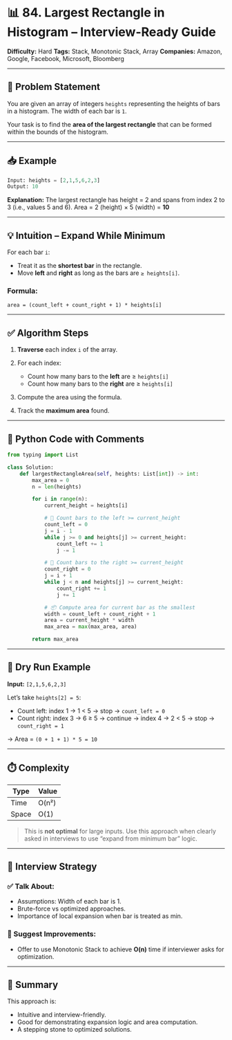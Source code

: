 # 📊 84. Largest Rectangle in Histogram – Interview-Ready Guide

**Difficulty:** Hard
**Tags:** Stack, Monotonic Stack, Array
**Companies:** Amazon, Google, Facebook, Microsoft, Bloomberg

---

## 🧩 Problem Statement

You are given an array of integers `heights` representing the heights of bars in a histogram. The width of each bar is `1`.

Your task is to find the **area of the largest rectangle** that can be formed within the bounds of the histogram.

---

## 📥 Example

```python
Input: heights = [2,1,5,6,2,3]
Output: 10
```

**Explanation:** The largest rectangle has height = 2 and spans from index 2 to 3 (i.e., values 5 and 6).
Area = 2 (height) × 5 (width) = **10**

---

## 💡 Intuition – Expand While Minimum

For each bar `i`:

* Treat it as the **shortest bar** in the rectangle.
* Move **left** and **right** as long as the bars are `≥ heights[i]`.

### Formula:

```
area = (count_left + count_right + 1) * heights[i]
```

---

## ✅ Algorithm Steps

1. **Traverse** each index `i` of the array.
2. For each index:

   * Count how many bars to the **left** are ≥ `heights[i]`
   * Count how many bars to the **right** are ≥ `heights[i]`
3. Compute the area using the formula.
4. Track the **maximum area** found.

---

## 🧾 Python Code with Comments

```python
from typing import List

class Solution:
    def largestRectangleArea(self, heights: List[int]) -> int:
        max_area = 0
        n = len(heights)

        for i in range(n):
            current_height = heights[i]

            # 🔼 Count bars to the left >= current_height
            count_left = 0
            j = i - 1
            while j >= 0 and heights[j] >= current_height:
                count_left += 1
                j -= 1

            # 🔽 Count bars to the right >= current_height
            count_right = 0
            j = i + 1
            while j < n and heights[j] >= current_height:
                count_right += 1
                j += 1

            # 📦 Compute area for current bar as the smallest
            width = count_left + count_right + 1
            area = current_height * width
            max_area = max(max_area, area)

        return max_area
```

---

## 🧪 Dry Run Example

**Input:** `[2,1,5,6,2,3]`

Let’s take `heights[2] = 5`:

* Count left: index 1 → 1 < 5 → stop → `count_left = 0`
* Count right: index 3 → 6 ≥ 5 → continue → index 4 → 2 < 5 → stop → `count_right = 1`

→ Area = `(0 + 1 + 1) * 5 = 10`

---

## ⏱️ Complexity

| Type  | Value |
| ----- | ----- |
| Time  | O(n²) |
| Space | O(1)  |

> This is **not optimal** for large inputs. Use this approach when clearly asked in interviews to use “expand from minimum bar” logic.

---

## 💬 Interview Strategy

### ✅ Talk About:

* Assumptions: Width of each bar is 1.
* Brute-force vs optimized approaches.
* Importance of local expansion when bar is treated as min.

### 🚀 Suggest Improvements:

* Offer to use Monotonic Stack to achieve **O(n)** time if interviewer asks for optimization.

---

## 🏁 Summary

This approach is:

* Intuitive and interview-friendly.
* Good for demonstrating expansion logic and area computation.
* A stepping stone to optimized solutions.
